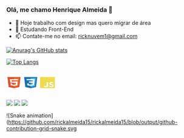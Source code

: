 ### Olá, me chamo Henrique Almeida 👋

- 🔭 Hoje trabalho com design mas quero migrar de área
- 🌱 Estudando Front-End
- 📫 Contate-me no email: ricknuvem1@gmail.com

[![Anurag's GitHub stats](https://github-readme-stats.vercel.app/api?username=rickalmeida15&show_icons=true&theme=merko)](https://github.com/anuraghazra/github-readme-stats)

[![Top Langs](https://github-readme-stats.vercel.app/api/top-langs/?username=rickalmeida15&layout=compact&theme=merko)](https://github.com/anuraghazra/github-readme-stats)

<div style="display: inline_block"><br>
    <img align="center" alt="Rafa-HTML" height="30" width="40" src="https://raw.githubusercontent.com/devicons/devicon/master/icons/html5/html5-original.svg">
    <img align="center" alt="Rafa-CSS" height="30" width="40" src="https://raw.githubusercontent.com/devicons/devicon/master/icons/css3/css3-original.svg">
  <img align="center" alt="Rafa-Js" height="30" width="40" src="https://raw.githubusercontent.com/devicons/devicon/master/icons/javascript/javascript-plain.svg">
  
  ##
  
<div> 
  <a href="https://www.instagram.com/henrique_alme/" target="_blank"><img src="https://img.shields.io/badge/-Instagram-%23E4405F?style=for-the-badge&logo=instagram&logoColor=white" target="_blank"></a>
  <a href = "mailto:ricknuvem1@gmail.com"><img src="https://img.shields.io/badge/Gmail-D14836?style=for-the-badge&logo=gmail&logoColor=white" target="_blank"></a>
  <a href="https://www.linkedin.com/in/henrique-matheus-de-almeida-3a0b29219/" target="_blank"><img src="https://img.shields.io/badge/-LinkedIn-%230077B5?style=for-the-badge&logo=linkedin&logoColor=white" target="_blank"></a> 
  
</div>
    
![Snake animation](https://github.com/rickalmeida15/rickalmeida15/blob/output/github-contribution-grid-snake.svg
